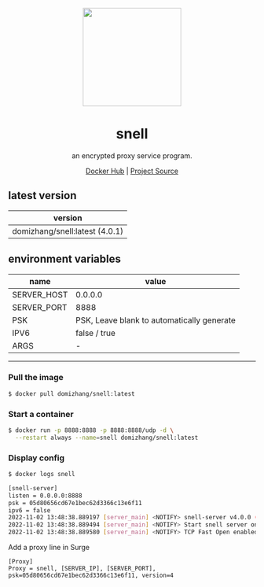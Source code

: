 <p align="center">
<a href="https://hub.docker.com/r/domizhang/snell">
<img src="https://theme.zdassets.com/theme_assets/2123378/a7dc51ceadb6f150167ee53d78bc00408da16d4f.png" width="200px"/>
</a>
</p>

<h1 align="center">snell</h1>

<p align="center">an encrypted proxy service program.</p>

<p align=center>
<a href="https://hub.docker.com/r/domizhang/snell">Docker Hub</a> | 
<a href="https://manual.nssurge.com/others/snell.html">Project Source</a>
</p>

## latest version

|version|
|---|
|domizhang/snell:latest (4.0.1)|


## environment variables

|name|value|
|---|---|
|SERVER_HOST|0.0.0.0|
|SERVER_PORT|8888|
|PSK|PSK, Leave blank to automatically generate|
|IPV6|false / true|
|ARGS|-|

***

### Pull the image

```bash
$ docker pull domizhang/snell:latest
```

### Start a container

```bash
$ docker run -p 8888:8888 -p 8888:8888/udp -d \
  --restart always --name=snell domizhang/snell:latest
```

### Display config

```bash
$ docker logs snell

[snell-server]
listen = 0.0.0.0:8888
psk = 05d80656cd67e1bec62d3366c13e6f11
ipv6 = false
2022-11-02 13:48:38.889197 [server_main] <NOTIFY> snell-server v4.0.0 (Nov  1 2022 20:07:09)
2022-11-02 13:48:38.889494 [server_main] <NOTIFY> Start snell server on 0.0.0.0:8888
2022-11-02 13:48:38.889580 [server_main] <NOTIFY> TCP Fast Open enabled
```

Add a proxy line in Surge

```
[Proxy]
Proxy = snell, [SERVER_IP], [SERVER_PORT], psk=05d80656cd67e1bec62d3366c13e6f11, version=4
```
